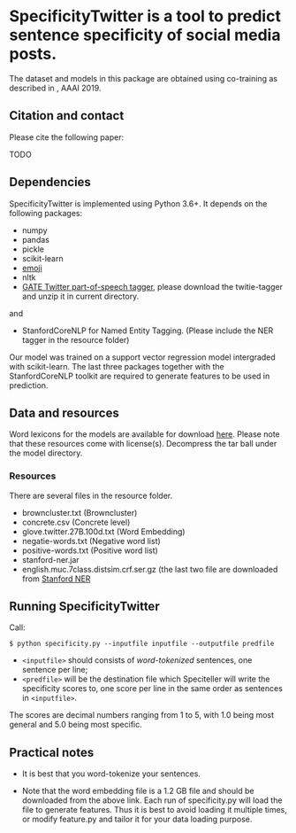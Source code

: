 # SpecificityTwitter is a tool to predict sentence specificity of social media posts.

The dataset and models in this package are obtained using co-training as described in , AAAI 2019.

## Citation and contact

Please cite the following paper:

TODO

## Dependencies

SpecificityTwitter is implemented using Python 3.6+. It depends on the following packages:
- numpy
- pandas
- pickle
- scikit-learn
- [emoji](https://gate.ac.uk/wiki/twitter-postagger.html)
- nltk
- [GATE Twitter part-of-speech tagger](https://gate.ac.uk/wiki/twitter-postagger.html), please download the twitie-tagger and unzip it in current directory.

and
- StanfordCoreNLP for Named Entity Tagging. (Please include the NER tagger in the resource folder)

Our model was trained on a support vector regression model intergraded with scikit-learn. The last three packages together with the StanfordCoreNLP toolkit are required to generate features to be used in prediction. 

## Data and resources

Word lexicons for the models are available for download [here](https://drive.google.com/file/d/1ZqxxwdWkGYV0rEpc6E9Bolh_k0Oly3TP/view?usp=sharing). Please note that these resources come with license(s). Decompress the tar ball under the model directory.

### Resources
There are several files in the resource folder.
- browncluster.txt (Browncluster)
- concrete.csv (Concrete level)
- glove.twitter.27B.100d.txt (Word Embedding)
- negatie-words.txt (Negative word list)
- positive-words.txt (Positive word list)
- stanford-ner.jar
- english.muc.7class.distsim.crf.ser.gz 
(the last two file are downloaded from [Stanford NER](https://nlp.stanford.edu/software/CRF-NER.shtml)


## Running SpecificityTwitter

Call:
```
$ python specificity.py --inputfile inputfile --outputfile predfile
```

- `<inputfile>` should consists of *word-tokenized* sentences, one sentence per line;
- `<predfile>` will be the destination file which Speciteller will write the specificity scores to, one score per line in the same order as sentences in `<inputfile>`.

The scores are decimal numbers ranging from 1 to 5, with 1.0 being most general and 5.0 being most specific.

## Practical notes
- It is best that you word-tokenize your sentences. 

- Note that the word embedding file is a 1.2 GB file and should be downloaded from the above link. Each run of specificity.py will load the file to generate features. Thus it is best to avoid loading it multiple times, or modify feature.py and tailor it for your data loading purpose.

